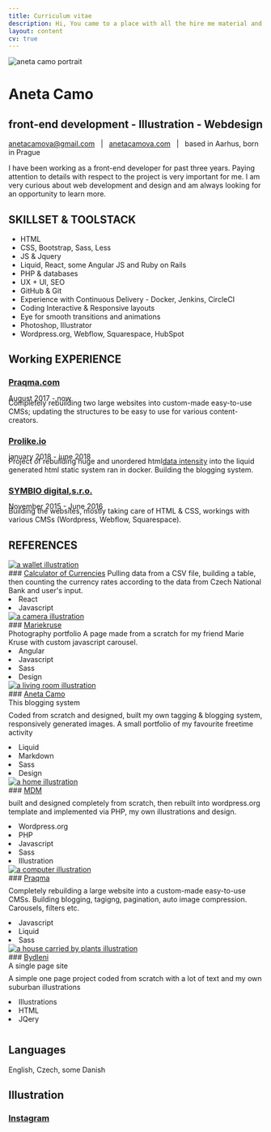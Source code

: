 ```yaml
---
title: Curriculum vitae
description: Hi, You came to a place with all the hire me material and documentation
layout: content
cv: true
---
```


<img src="/images/me.jpg" alt="aneta camo portrait" style="max-width: 1000px; margin: 0; height: auto;">

# Aneta Camo
## <a style="pointer-events:none;">front-end development - Illustration - Webdesign</a>
<a href="mailto:anetacamova@gmail.com">anetacamova@gmail.com</a> &nbsp; | &nbsp; <a href="http://www.anetacamova.com">anetacamova.com</a> &nbsp; | &nbsp; based in Aarhus, born in Prague

I have been working as a front-end developer for past three years.
Paying attention to details with respect to the project is very important for me.
I am very curious about web development and design and am always looking for an opportunity to learn more.

## SKILLSET & TOOLSTACK
+ HTML
+ CSS, Bootstrap, Sass, Less
+ JS & Jquery
+ Liquid, React, some Angular JS and Ruby on Rails
+ PHP & databases
+ UX + UI, SEO
+ GitHub & Git
+ Experience with Continuous Delivery - Docker, Jenkins, CircleCI
+ Coding Interactive & Responsive layouts
+ Eye for smooth transitions and animations
+ Photoshop, Illustrator
+ Wordpress.org, Webflow, Squarespace, HubSpot

## Working EXPERIENCE
### <a href="https://www.praqma.com" target="_blank">Praqma.com</a>
<p style="margin-top:-4px; margin-bottom: -8px; font-weight: 400;">August 2017 - now</p>
Completely rebuilding two large websites into custom-made easy-to-use CMSs; updating the structures to be easy to use for various content-creators.

### <a href="https://www.prolike.io" target="_blank">Prolike.io</a>
<p style="margin-top:-4px; margin-bottom: -8px; font-weight: 400;">january 2018 - june 2018</p>
Project of rebuilding huge and unordered html<a href="https://dataintensity.com/">data intensity</a> into the liquid generated html static system ran in docker. Building the blogging system.

### <a href="https://www.symbio.agency" target="_blank">SYMBIO digital,s.r.o.</a>
<p style="margin-top:-4px; margin-bottom: -8px; font-weight: 400;">November 2015 - June 2016</p>
Building the websites, mostly taking care of HTML & CSS, workings with various CMSs (Wordpress, Webflow, Squarespace).


## REFERENCES

<div class="box" markdown="1">
<div class="circle"><a href="/kurzovnilistky" target="_blank"><img src="/images/penezenka.png" alt="a wallet illustration"></a></div>
### <a href="/kurzovnilistky" target="_blank">Calculator of Currencies</a>
Pulling data from a CSV file, building a table, then counting the currency rates according to the data from Czech National Bank and user's input.
<div class="tags"><li>React</li><li>Javascript</li></div>
</div>

<div class="box" markdown="1">
<div class="circle"><a href="http://www.anetacamo.com/mk" target="_blank"><img src="/images/fotoaparat.png" alt="a camera illustration"></a></div>
### <a href="http://www.anetacamo.com/mk" target="_blank">Mariekruse</a><br>Photography portfolio
A page made from a scratch for my friend Marie Kruse with custom javascript carousel.
<div class="tags"><li>Angular</li><li>Javascript</li><li>Sass</li><li>Design</li></div>
</div>

<div class="box" markdown="1">
<div class="circle"><a href="/" target="_blank"><img src="/images/obyvak.png" alt="a living room illustration"></a></div>
### <a href="/" target="_blank">Aneta Camo</a><br>This blogging system
<p style="margin-top: 8px; margin-bottom: 12px;">Coded from scratch and designed, built my own tagging & blogging system, responsively generated images. A small portfolio of my favourite freetime activity</p>
<div class="tags"><li>Liquid</li><li>Markdown</li><li>Sass</li><li>Design</li></div>
</div>  

<div class="box" markdown="1">
<div class="circle"><a href="http://www.anetacamo.com/wordpress" target="_blank"><img src="/images/bydleni.png" alt="a home illustration"></a></div>
### <a href="http://www.anetacamo.com/wordpress" target="_blank">MDM</a>
<p style="margin-top: 8px; margin-bottom: 12px;">
built and designed completely from scratch, then rebuilt into wordpress.org template and implemented via PHP, my own illustrations and design.</p>
<div class="tags"><li>Wordpress.org</li><li>PHP</li><li>Javascript</li><li>Sass</li><li>Illustration</li></div>
</div>  

<div class="box" markdown="1">
<div class="circle"><a href="http://www.praqma.com/" target="_blank"><img src="/images/laptop.png" alt="a computer illustration"></a></div>
### <a href="http://www.praqma.com/" target="_blank">Praqma</a>
<p style="margin-top: 8px; margin-bottom: 12px;">
Completely rebuilding a large website into a custom-made easy-to-use CMSs. Building blogging, tagigng, pagination, auto image compression. Carousels, filters etc.</p>
<div class="tags"><li>Javascript</li><li>Liquid</li><li>Sass</li></div>
</div>

<div class="box" markdown="1">
<div class="circle"><a href="http://dostupnebydleni.soc.cas.cz/" target="_blank"><img src="/images/hypoteka.png" alt="a house carried by plants illustration"></a></div>
### <a href="http://dostupnebydleni.soc.cas.cz/" target="_blank">Bydleni</a><br>A single page site
<p style="margin-top: 8px; margin-bottom: 12px;">
A simple one page project coded from scratch with a lot of text and my own suburban illustrations</p>
<div class="tags"><li>Illustrations</li><li>HTML</li><li>JQery</li></div>
</div>
<div style="width: 100%; height: 40px; float: left;"></div>

## Languages
English, Czech, some Danish

## Illustration
### <a href="https://www.instagram.com/aneccca" target="_blank">Instagram</a>
<br><br>
